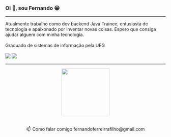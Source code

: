 <h3>
  Oi 👋, sou Fernando 😁
</h3>

<hr>
<div>
Atualmente trabalho como dev backend Java Trainee, entusiasta de tecnologia e apaixonado por inventar novas coisas. Espero que consiga ajudar alguem com minha tecnologia.
  <br />
  <br />
  Graduado de sistemas de informação pela UEG
  <br>
  <br>
  <a href="mailto:fernandoferreirrafilho@gmail.com"><img src="https://img.shields.io/badge/-Gmail-%23333?style=for-the-badge&logo=gmail&logoColor=white" target="_blank"></a>
  <a href="https://www.linkedin.com/in/fernando-ferreira-filho" target="_blank"><img src="https://img.shields.io/badge/-LinkedIn-%230077B5?style=for-the-badge&logo=linkedin&logoColor=white" target="_blank"></a>

</div>

<hr>
<div align='center'>
  <img height="150em" src="https://github-readme-stats.vercel.app/api/top-langs?username=fferreirafilho&show_icons=true&locale=en&layout=compact&langs_count=7&theme=dark" align="center" />
  <br />
  <br />
  <p>
    📫 Como falar comigo fernandoferreirrafilho@gmail.com
  </p>
</div>
